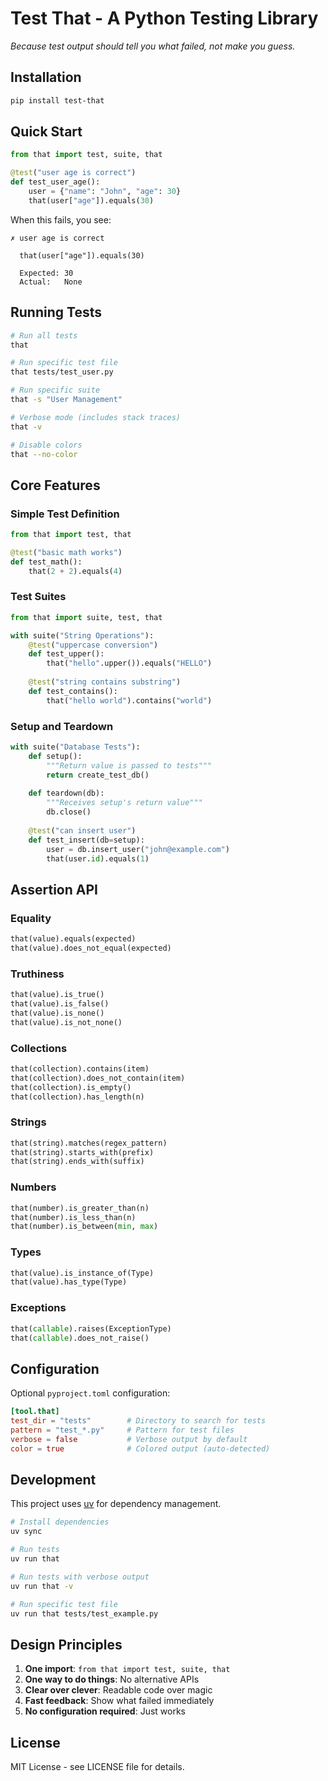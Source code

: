 # Test That - A Python Testing Library

*Because test output should tell you what failed, not make you guess.*

## Installation

```bash
pip install test-that
```

## Quick Start

```python
from that import test, suite, that

@test("user age is correct")
def test_user_age():
    user = {"name": "John", "age": 30}
    that(user["age"]).equals(30)
```

When this fails, you see:
```
✗ user age is correct

  that(user["age"]).equals(30)
  
  Expected: 30
  Actual:   None
```

## Running Tests

```bash
# Run all tests
that

# Run specific test file
that tests/test_user.py

# Run specific suite
that -s "User Management"

# Verbose mode (includes stack traces)
that -v

# Disable colors
that --no-color
```

## Core Features

### Simple Test Definition

```python
from that import test, that

@test("basic math works")
def test_math():
    that(2 + 2).equals(4)
```

### Test Suites

```python
from that import suite, test, that

with suite("String Operations"):
    @test("uppercase conversion")
    def test_upper():
        that("hello".upper()).equals("HELLO")
    
    @test("string contains substring")
    def test_contains():
        that("hello world").contains("world")
```

### Setup and Teardown

```python
with suite("Database Tests"):
    def setup():
        """Return value is passed to tests"""
        return create_test_db()
    
    def teardown(db):
        """Receives setup's return value"""
        db.close()
    
    @test("can insert user")
    def test_insert(db=setup):
        user = db.insert_user("john@example.com")
        that(user.id).equals(1)
```

## Assertion API

### Equality
```python
that(value).equals(expected)
that(value).does_not_equal(expected)
```

### Truthiness
```python
that(value).is_true()
that(value).is_false()
that(value).is_none()
that(value).is_not_none()
```

### Collections
```python
that(collection).contains(item)
that(collection).does_not_contain(item)
that(collection).is_empty()
that(collection).has_length(n)
```

### Strings
```python
that(string).matches(regex_pattern)
that(string).starts_with(prefix)
that(string).ends_with(suffix)
```

### Numbers
```python
that(number).is_greater_than(n)
that(number).is_less_than(n)
that(number).is_between(min, max)
```

### Types
```python
that(value).is_instance_of(Type)
that(value).has_type(Type)
```

### Exceptions
```python
that(callable).raises(ExceptionType)
that(callable).does_not_raise()
```

## Configuration

Optional `pyproject.toml` configuration:

```toml
[tool.that]
test_dir = "tests"        # Directory to search for tests
pattern = "test_*.py"     # Pattern for test files
verbose = false           # Verbose output by default
color = true              # Colored output (auto-detected)
```

## Development

This project uses [uv](https://github.com/astral-sh/uv) for dependency management.

```bash
# Install dependencies
uv sync

# Run tests
uv run that

# Run tests with verbose output
uv run that -v

# Run specific test file
uv run that tests/test_example.py
```

## Design Principles

1. **One import**: `from that import test, suite, that`
2. **One way to do things**: No alternative APIs
3. **Clear over clever**: Readable code over magic
4. **Fast feedback**: Show what failed immediately
5. **No configuration required**: Just works

## License

MIT License - see LICENSE file for details.
